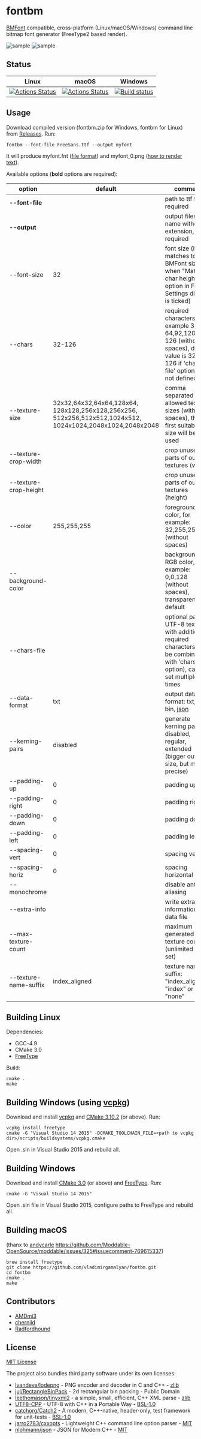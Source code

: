 # fontbm

[BMFont](http://www.angelcode.com/products/bmfont/) compatible, cross-platform (Linux/macOS/Windows) command line bitmap font generator (FreeType2 based render).

![sample](/.github/img/sample0.png?raw=true)
![sample](/.github/img/sample1.png?raw=true)

## Status

Linux | macOS | Windows
------|-------|--------
[![Actions Status](https://github.com/vladimirgamalyan/fontbm/actions/workflows/linux_build.yml/badge.svg)](https://github.com/vladimirgamalyan/fontbm/actions/workflows/linux_build.yml) | [![Actions Status](https://github.com/vladimirgamalyan/fontbm/actions/workflows/mac_build.yml/badge.svg)](https://github.com/vladimirgamalyan/fontbm/actions/workflows/mac_build.yml) | [![Build status](https://ci.appveyor.com/api/projects/status/boq0olngopfabaac?svg=true)](https://ci.appveyor.com/project/vladimirgamalyan/fontbm)

## Usage

Download compiled version (fontbm.zip for Windows, fontbm for Linux) from [Releases](https://github.com/vladimirgamalyan/fontbm/releases). Run:

```
fontbm --font-file FreeSans.ttf --output myfont
```
It will produce myfont.fnt ([file format](https://www.angelcode.com/products/bmfont/doc/file_format.html)) and myfont_0.png ([how to render text](https://www.angelcode.com/products/bmfont/doc/render_text.html)).

Available options (**bold** options are required):


option  | default | comment
--------|---------|--------
**--font-file** |  | path to ttf file, required
**--output** | | output files name without extension, required
--font-size | 32 | font size (it matches to BMFont size, when "Match char height" option in Font Settings dialog is ticked)
--chars | 32-126 | required characters, for example 32-64,92,120-126 (without spaces), default value is 32-126 if 'chars-file' option is not defined
--texture-size | 32x32,64x32,64x64,128x64, 128x128,256x128,256x256, 512x256,512x512,1024x512, 1024x1024,2048x1024,2048x2048 | comma separated list of allowed texture sizes (without spaces), the first suitable size will be used
--texture-crop-width | | crop unused parts of output textures (width)
--texture-crop-height | | crop unused parts of output textures (height)
--color | 255,255,255 | foreground RGB color, for example: 32,255,255 (without spaces)
--background-color | | background RGB color, for example: 0,0,128 (without spaces), transparent by default
--chars-file | | optional path to UTF-8 text file with additional required characters (will be combined with 'chars' option), can be set multiple times
--data-format | txt | output data file format: txt, xml, bin, [json](https://github.com/Jam3/load-bmfont/blob/master/json-spec.md)
--kerning-pairs | disabled | generate kerning pairs: disabled, regular, extended (bigger output size, but more precise)
--padding-up | 0 | padding up
--padding-right | 0 | padding right
--padding-down | 0 | padding down
--padding-left | 0 | padding left
--spacing-vert | 0 | spacing vertical
--spacing-horiz | 0 | spacing horizontal
--monochrome | | disable anti-aliasing
--extra-info | | write extra information to data file
--max-texture-count | | maximum generated texture count (unlimited if not set)
--texture-name-suffix | index_aligned | texture name suffix: "index_aligned", "index" or "none"

## Building Linux

Dependencies:

* GCC-4.9
* CMake 3.0
* [FreeType](https://www.freetype.org/)

Build:

```
cmake .  
make
```

## Building Windows (using [vcpkg](https://github.com/Microsoft/vcpkg))

Download and install [vcpkg](https://github.com/Microsoft/vcpkg) and [CMake 3.10.2](https://cmake.org/) (or above). Run:

```
vcpkg install freetype
cmake -G "Visual Studio 14 2015" -DCMAKE_TOOLCHAIN_FILE=<path to vcpkg dir>/scripts/buildsystems/vcpkg.cmake
```
Open .sln in Visual Studio 2015 and rebuild all.

## Building Windows

Download and install [CMake 3.0](https://cmake.org/) (or above) and [FreeType](https://www.freetype.org/). Run: 

```
cmake -G "Visual Studio 14 2015"
```

Open .sln file in Visual Studio 2015, configure paths to FreeType and rebuild all.

## Building macOS

(thanx to [andycarle](https://github.com/andycarle) https://github.com/Moddable-OpenSource/moddable/issues/325#issuecomment-769615337)

```
brew install freetype
git clone https://github.com/vladimirgamalyan/fontbm.git
cd fontbm
cmake .
make
```

## Contributors

* [AMDmi3](https://github.com/AMDmi3)
* [cherniid](https://github.com/cherniid)
* [Radfordhound](https://github.com/Radfordhound)

## License

[MIT License](http://opensource.org/licenses/MIT)

The project also bundles third party software under its own licenses:
* [lvandeve/lodepng](https://github.com/lvandeve/lodepng) - PNG encoder and decoder in C and C++ - [zlib](https://github.com/lvandeve/lodepng/issues/25)
* [juj/RectangleBinPack](https://github.com/juj/RectangleBinPack) - 2d rectangular bin packing - Public Domain
* [leethomason/tinyxml2](https://github.com/leethomason/tinyxml2) - a simple, small, efficient, C++ XML parse - [zlib](https://github.com/leethomason/tinyxml2#license)
* [UTF8-CPP](http://utfcpp.sourceforge.net/) - UTF-8 with C++ in a Portable Way - [BSL-1.0](http://www.boost.org/users/license.html)
* [catchorg/Catch2](https://github.com/catchorg/Catch2) - A modern, C++-native, header-only, test framework for unit-tests - [BSL-1.0](https://github.com/catchorg/Catch2/blob/master/LICENSE.txt)
* [jarro2783/cxxopts](https://github.com/jarro2783/cxxopts) - Lightweight C++ command line option parser - [MIT](https://github.com/jarro2783/cxxopts/blob/master/LICENSE)
* [nlohmann/json](https://github.com/nlohmann/json) - JSON for Modern C++ - [MIT](https://github.com/nlohmann/json/blob/develop/LICENSE.MIT)
